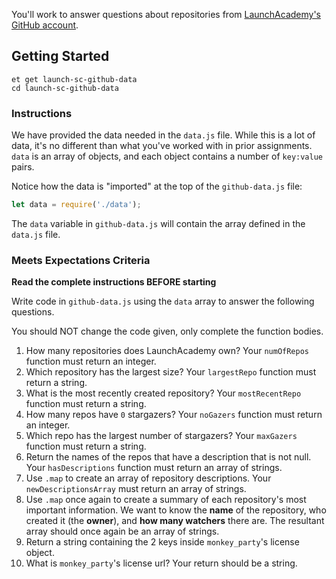 You'll work to answer questions about repositories from [LaunchAcademy's GitHub account](https://api.github.com/orgs/LaunchAcademy/repos).

## Getting Started

```no-highlight
et get launch-sc-github-data
cd launch-sc-github-data
```

### Instructions

We have provided the data needed in the `data.js` file. While this is a lot of data, it's no different than what you've worked with in prior assignments. `data` is an array of objects, and each object contains a number of `key:value` pairs.

Notice how the data is "imported" at the top of the `github-data.js` file:

```javascript
let data = require('./data');
```

The `data` variable in `github-data.js` will contain the array defined in the `data.js` file.

### Meets Expectations Criteria
**Read the complete instructions BEFORE starting**

Write code in `github-data.js` using the `data` array to answer the following questions.

You should NOT change the code given, only complete the function bodies.

1. How many repositories does LaunchAcademy own? Your `numOfRepos` function must return an integer.
2. Which repository has the largest size? Your `largestRepo` function must return a string.
3. What is the most recently created repository? Your `mostRecentRepo` function must return a string.
4. How many repos have `0` stargazers? Your `noGazers` function must return an integer.
5. Which repo has the largest number of stargazers? Your `maxGazers` function must return a string.
6. Return the names of the repos that have a description that is not null. Your `hasDescriptions` function must return an array of strings.
7. Use `.map` to create an array of repository descriptions. Your `newDescriptionsArray` must return an array of strings.
8. Use `.map` once again to create a summary of each repository's most important information. We want to know the **name** of the repository, who created it (the **owner**), and **how many watchers** there are. The resultant array should once again be an array of strings.
9. Return a string containing the 2 keys inside `monkey_party`'s license object.
10. What is `monkey_party`'s license url? Your return should be a string.
